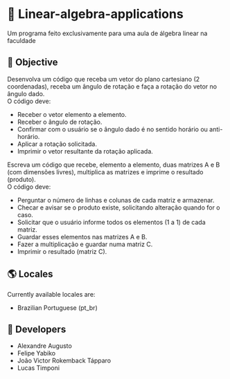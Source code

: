 # 📐 Linear-algebra-applications
Um programa feito exclusivamente para uma aula de álgebra linear na faculdade

## 🎯 Objective
Desenvolva um código que receba um vetor do plano cartesiano (2 coordenadas), receba um 
ângulo de rotação e faça a rotação do vetor no ângulo dado. 
<br>O código deve: 
- Receber o vetor elemento a elemento. 
- Receber o ângulo de rotação. 
- Confirmar com o usuário se o ângulo dado é no sentido horário ou anti-horário. 
- Aplicar a rotação solicitada. 
- Imprimir o vetor resultante da rotação aplicada. 
 
Escreva um código que recebe, elemento a elemento, duas matrizes A e B (com dimensões livres), 
multiplica as matrizes e imprime o resultado (produto). 
<br>O código deve: 
- Perguntar o número de linhas e colunas de cada matriz e armazenar. 
- Checar e avisar se o produto existe, solicitando alteração quando for o caso. 
- Solicitar que o usuário informe todos os elementos (1 a 1) de cada matriz. 
- Guardar esses elementos nas matrizes A e B. 
- Fazer a multiplicação e guardar numa matriz C. 
- Imprimir o resultado (matriz C).

## 🌎 Locales
Currently available locales are:

- Brazilian Portuguese (pt_br)

## 👤 Developers
- Alexandre Augusto
- Felipe Yabiko      
- João Victor Rokemback Tápparo       
- Lucas Timponi    
